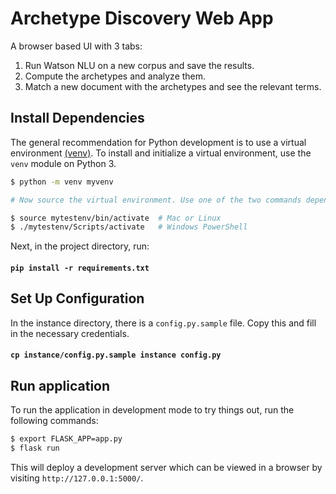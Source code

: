 # Archetype Discovery Web App

A browser based UI with 3 tabs:
  1. Run Watson NLU on a new corpus and save the results.
  2. Compute the archetypes and analyze them.
  3. Match a new document with the archetypes and see the relevant terms.

## Install Dependencies

The general recommendation for Python development is to use a virtual environment
[(venv)](https://docs.python.org/3/tutorial/venv.html). To install and initialize a
virtual environment, use the `venv` module on Python 3.


```bash
$ python -m venv myvenv

# Now source the virtual environment. Use one of the two commands depending on your OS.

$ source mytestenv/bin/activate  # Mac or Linux
$ ./mytestenv/Scripts/activate   # Windows PowerShell
```

Next, in the project directory, run:

#### `pip install -r requirements.txt`


## Set Up Configuration

In the instance directory, there is a `config.py.sample` file. Copy this and fill in the necessary
credentials.

#### `cp instance/config.py.sample instance config.py`


## Run application

To run the application in development mode to try things out, run the following commands:

```bash
$ export FLASK_APP=app.py
$ flask run
```

This will deploy a development server which can be viewed in a browser by visiting
`http://127.0.0.1:5000/`.
